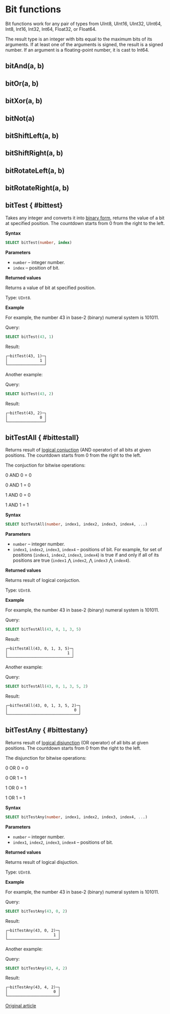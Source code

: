 # Bit functions

Bit functions work for any pair of types from UInt8, UInt16, UInt32, UInt64, Int8, Int16, Int32, Int64, Float32, or Float64.

The result type is an integer with bits equal to the maximum bits of its arguments. If at least one of the arguments is signed, the result is a signed number. If an argument is a floating-point number, it is cast to Int64.

## bitAnd(a, b)

## bitOr(a, b)

## bitXor(a, b)

## bitNot(a)

## bitShiftLeft(a, b)

## bitShiftRight(a, b)

## bitRotateLeft(a, b)

## bitRotateRight(a, b)

## bitTest { #bittest}

Takes any integer and converts it into [binary form](https://en.wikipedia.org/wiki/Binary_number), returns the value of a bit at specified position. The countdown starts from 0 from the right to the left.

**Syntax** 

```sql
SELECT bitTest(number, index)
```

**Parameters**

- `number` – integer number.
- `index` – position of bit. 

**Returned values**

Returns a value of bit at specified position.

Type: `UInt8`.

**Example**

For example, the number 43 in base-2 (binary) numeral system is 101011.

Query:

```sql
SELECT bitTest(43, 1)
```

Result:

```text
┌─bitTest(43, 1)─┐
│              1 │
└────────────────┘
```

Another example:

Query:

```sql
SELECT bitTest(43, 2)
```

Result:

```text
┌─bitTest(43, 2)─┐
│              0 │
└────────────────┘
```

## bitTestAll { #bittestall}

Returns result of [logical conjuction](https://en.wikipedia.org/wiki/Logical_conjunction) (AND operator) of all bits at given positions. The countdown starts from 0 from the right to the left.

The conjuction for bitwise operations:

0 AND 0 = 0

0 AND 1 = 0

1 AND 0 = 0

1 AND 1 = 1

**Syntax** 

```sql
SELECT bitTestAll(number, index1, index2, index3, index4, ...)
```

**Parameters** 

- `number` – integer number.
- `index1`, `index2`, `index3`, `index4` – positions of bit. For example, for set of positions (`index1`, `index2`, `index3`, `index4`) is true if and only if all of its positions are true (`index1` ⋀ `index2`, ⋀ `index3` ⋀ `index4`).

**Returned values**

Returns result of logical conjuction.

Type: `UInt8`.

**Example**

For example, the number 43 in base-2 (binary) numeral system is 101011.

Query:

```sql
SELECT bitTestAll(43, 0, 1, 3, 5)
```

Result:

```text
┌─bitTestAll(43, 0, 1, 3, 5)─┐
│                          1 │
└────────────────────────────┘
```

Another example:

Query:

```sql
SELECT bitTestAll(43, 0, 1, 3, 5, 2)
```

Result:

```text
┌─bitTestAll(43, 0, 1, 3, 5, 2)─┐
│                             0 │
└───────────────────────────────┘
```

## bitTestAny { #bittestany}

Returns result of [logical disjunction](https://en.wikipedia.org/wiki/Logical_disjunction) (OR operator) of all bits at given positions. The countdown starts from 0 from the right to the left.

The disjunction for bitwise operations:

0 OR 0 = 0

0 OR 1 = 1

1 OR 0 = 1

1 OR 1 = 1

**Syntax** 

```sql
SELECT bitTestAny(number, index1, index2, index3, index4, ...)
```

**Parameters** 

- `number` – integer number.
- `index1`, `index2`, `index3`, `index4` – positions of bit.

**Returned values**

Returns result of logical disjuction.

Type: `UInt8`.

**Example**

For example, the number 43 in base-2 (binary) numeral system is 101011.

Query:

```sql
SELECT bitTestAny(43, 0, 2)
```

Result:

```text
┌─bitTestAny(43, 0, 2)─┐
│                    1 │
└──────────────────────┘
```

Another example:

Query:

```sql
SELECT bitTestAny(43, 4, 2)
```

Result:

```text
┌─bitTestAny(43, 4, 2)─┐
│                    0 │
└──────────────────────┘
```

[Original article](https://clickhouse.tech/docs/en/query_language/functions/bit_functions/) <!--hide-->
